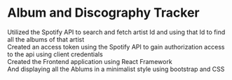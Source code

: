# Album and Discography Tracker 

Utilized the Spotify API to search and fetch artist Id and using that Id to find all the albums of that artist 
<br>
Created an access token using the Spotify API to gain authorization access to the api using client credentials 
<br> 
Created the Frontend application using React Framework 
<br> 
And displaying all the Ablums in a minimalist style using bootstrap and CSS
<br>


